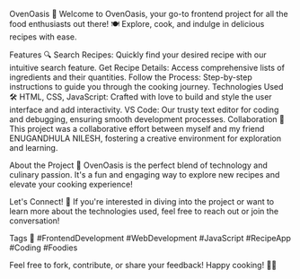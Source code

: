 OvenOasis 🌟
Welcome to OvenOasis, your go-to frontend project for all the food enthusiasts out there! 🍽️ Explore, cook, and indulge in delicious recipes with ease.

Features 🔍
Search Recipes: Quickly find your desired recipe with our intuitive search feature.
Get Recipe Details: Access comprehensive lists of ingredients and their quantities.
Follow the Process: Step-by-step instructions to guide you through the cooking journey.
Technologies Used 🛠️
HTML, CSS, JavaScript: Crafted with love to build and style the user interface and add interactivity.
VS Code: Our trusty text editor for coding and debugging, ensuring smooth development processes.
Collaboration 🤝
This project was a collaborative effort between myself and my friend  ENUGANDHULA NILESH, fostering a creative environment for exploration and learning.

About the Project 🌱
OvenOasis is the perfect blend of technology and culinary passion. It's a fun and engaging way to explore new recipes and elevate your cooking experience!

Let's Connect! 💬
If you're interested in diving into the project or want to learn more about the technologies used, feel free to reach out or join the conversation!

Tags 📌
#FrontendDevelopment #WebDevelopment #JavaScript #RecipeApp #Coding #Foodies

Feel free to fork, contribute, or share your feedback! Happy cooking! 🥘✨
